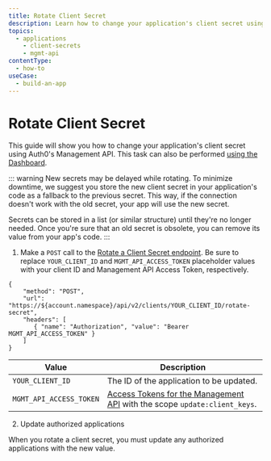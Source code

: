 ```yaml
---
title: Rotate Client Secret
description: Learn how to change your application's client secret using the Auth0 Management API.
topics:
  - applications
	- client-secrets
	- mgmt-api
contentType: 
  - how-to
useCase:
  - build-an-app
---
```

# Rotate Client Secret

This guide will show you how to change your application's client secret using Auth0's Management API. This task can also be performed [using the Dashboard](/dashboard/guides/applications/rotate-client-secret).

::: warning 
New secrets may be delayed while rotating. To minimize downtime, we suggest you store the new client secret in your application's code as a fallback to the previous secret. This way, if the connection doesn't work with the old secret, your app will use the new secret.

Secrets can be stored in a list (or similar structure) until they're no longer needed. Once you're sure that an old secret is obsolete, you can remove its value from your app's code.
:::

1. Make a `POST` call to the [Rotate a Client Secret endpoint](/api/management/v2#!/Clients/post_rotate_secret). Be sure to replace `YOUR_CLIENT_ID` and `MGMT_API_ACCESS_TOKEN` placeholder values with your client ID and Management API Access Token, respectively.

```har
{
	"method": "POST",
	"url": "https://${account.namespace}/api/v2/clients/YOUR_CLIENT_ID/rotate-secret",
	"headers": [
   	   { "name": "Authorization", "value": "Bearer MGMT_API_ACCESS_TOKEN" }
	]
}
```

| Value | Description |
| - | - |
| `YOUR_CLIENT_ID` | Τhe ID of the application to be updated. |
| `MGMT_API_ACCESS_TOKEN` | [Access Tokens for the Management API](/api/management/v2/tokens) with the scope `update:client_keys`. |

2. Update authorized applications

When you rotate a client secret, you must update any authorized applications with the new value. 
